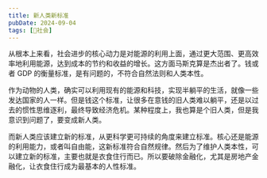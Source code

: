 ```yaml
---
title: 新人类新标准
pubDate: 2024-09-04
tags: [👫社会]
---
```


从根本上来看，社会进步的核心动力是对能源的利用上面，通过更大范围、更高效率地利用能源，达到成本的节约和收益的增长。这方面马斯克算是杰出者了。钱或者 GDP 的衡量标准，是有问题的，不符合自然法则和人类本性。

作为动物的人类，确实可以利用现有的能源和科技，实现半躺平的生活，就像一些发达国家的人一样。但是钱这个标准，让很多在意钱的旧人类难以躺平，还是以过去的惯性思维逐利，最终导致经济危机。某种程度上，我也算是个旧人类，但是我意识到问题了，要变成新人类。

而新人类应该建立新的标准，从更科学更可持续的角度来建立标准。核心还是能源的利用能力，或者叫自由能，这新标准符合自然规律。然后为了维护人类本性，可以建立新的标准，主要也就是衣食住行而已。所以要破除金融化，尤其是房地产金融化，让衣食住行成为最基本的人性标准。
